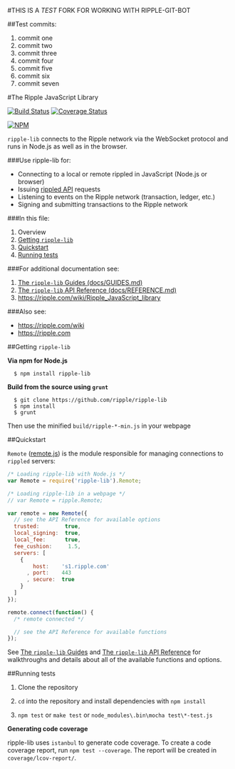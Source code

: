 #THIS IS A _TEST_ FORK FOR WORKING WITH RIPPLE-GIT-BOT

##Test commits:

1. commit one
2. commit two
3. commit three
4. commit four
5. commit five
6. commit six
7. commit seven

#The Ripple JavaScript Library

[![Build Status](https://travis-ci.org/ripple/ripple-lib.svg?branch=develop)](https://travis-ci.org/ripple/ripple-lib) [![Coverage Status](https://coveralls.io/repos/ripple/ripple-lib/badge.png?branch=develop)](https://coveralls.io/r/ripple/ripple-lib?branch=develop)

[![NPM](https://nodei.co/npm/ripple-lib.png)](https://www.npmjs.org/package/ripple-lib)

`ripple-lib` connects to the Ripple network via the WebSocket protocol and runs in Node.js as well as in the browser.

###Use ripple-lib for:

+ Connecting to a local or remote rippled in JavaScript (Node.js or browser)
+ Issuing [rippled API](https://ripple.com/wiki/JSON_Messages) requests
+ Listening to events on the Ripple network (transaction, ledger, etc.)
+ Signing and submitting transactions to the Ripple network

###In this file:

1. Overview
2. [Getting `ripple-lib`](README.md#getting-ripple-lib)
3. [Quickstart](README.md#quickstart)
4. [Running tests](https://github.com/ripple/ripple-lib#running-tests)

###For additional documentation see:

1. [The `ripple-lib` Guides (docs/GUIDES.md)](docs/GUIDES.md)
2. [The `ripple-lib` API Reference (docs/REFERENCE.md)](docs/REFERENCE.md)
3. https://ripple.com/wiki/Ripple_JavaScript_library

###Also see:

+ https://ripple.com/wiki  
+ https://ripple.com

##Getting `ripple-lib`

**Via npm for Node.js**

```
  $ npm install ripple-lib
```

**Build from the source using `grunt`**

```
  $ git clone https://github.com/ripple/ripple-lib
  $ npm install
  $ grunt
```

Then use the minified `build/ripple-*-min.js` in your webpage

##Quickstart

`Remote` ([remote.js](https://github.com/ripple/ripple-lib/blob/develop/src/js/ripple/remote.js)) is the module responsible for managing connections to `rippled` servers:

```js
/* Loading ripple-lib with Node.js */
var Remote = require('ripple-lib').Remote;

/* Loading ripple-lib in a webpage */
// var Remote = ripple.Remote;

var remote = new Remote({
  // see the API Reference for available options
  trusted:        true,
  local_signing:  true,
  local_fee:      true,
  fee_cushion:     1.5,
  servers: [
    {
        host:    's1.ripple.com'
      , port:    443
      , secure:  true
    }
  ]
});

remote.connect(function() {
  /* remote connected */

  // see the API Reference for available functions
});
```

See [The `ripple-lib` Guides](docs/GUIDES.md) and [The `ripple-lib` API Reference](docs/REFERENCE.md) for walkthroughs and details about all of the available functions and options.

##Running tests

1. Clone the repository

2. `cd` into the repository and install dependencies with `npm install`

3. `npm test` or `make test` or `node_modules\.bin\mocha test\*-test.js` 

**Generating code coverage**

ripple-lib uses `istanbul` to generate code coverage. To create a code coverage report, run `npm test --coverage`. The report will be created in `coverage/lcov-report/`.
